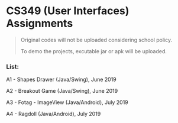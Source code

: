 # CS349 (User Interfaces) Assignments
>Original codes will not be uploaded considering school policy.
>
>To demo the projects, excutable jar or apk will be uploaded.

### List:
A1 - Shapes Drawer (Java/Swing), June 2019

A2 - Breakout Game (Java/Swing), June 2019

A3 - Fotag - ImageView (Java/Android), July 2019

A4 - Ragdoll (Java/Android), July 2019
